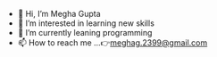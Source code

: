 - 👋 Hi, I’m Megha Gupta
- 👀 I’m interested in learning new skills
- 🌱 I’m currently leaning programming
- 📫 How to reach me ...👉meghag.2399@gmail.com

<!---
Megha-programmer/Megha-programmer is a ✨ special ✨ repository because its `README.md` (this file) appears on your GitHub profile.
You can click the Preview link to take a look at your changes.
--->

